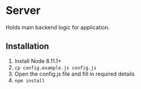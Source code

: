 # Server

Holds main backend logic for application.

## Installation

1. Install Node 8.11.1+
2. `cp config.example.js config.js`
3. Open the config.js file and fill in required details
4. `npm install`